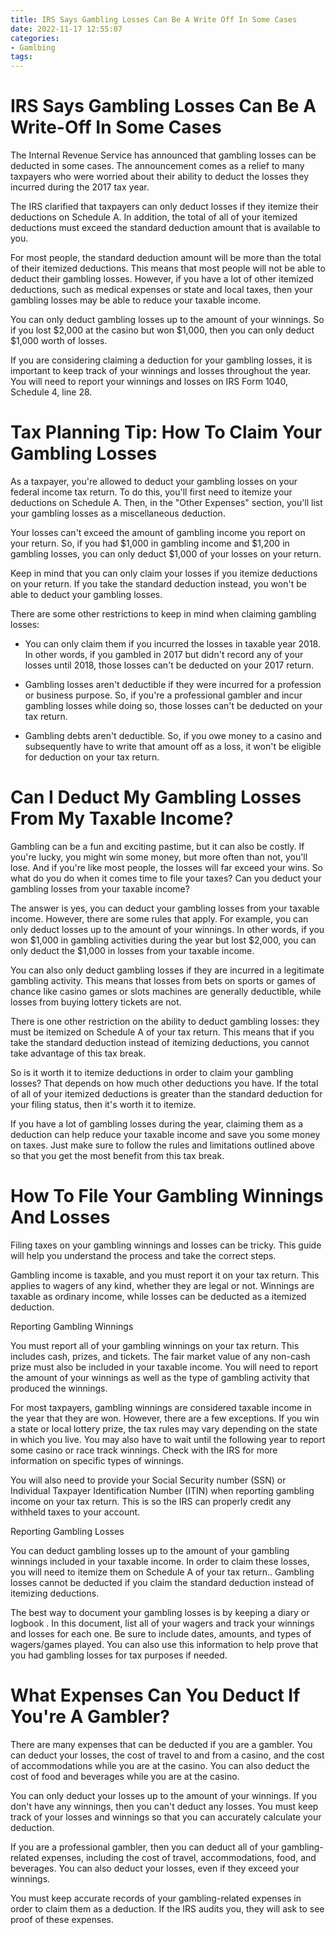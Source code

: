 ```yaml
---
title: IRS Says Gambling Losses Can Be A Write Off In Some Cases
date: 2022-11-17 12:55:07
categories:
- Gamlbing
tags:
---
```



#  IRS Says Gambling Losses Can Be A Write-Off In Some Cases

The Internal Revenue Service has announced that gambling losses can be deducted in some cases. The announcement comes as a relief to many taxpayers who were worried about their ability to deduct the losses they incurred during the 2017 tax year.

The IRS clarified that taxpayers can only deduct losses if they itemize their deductions on Schedule A. In addition, the total of all of your itemized deductions must exceed the standard deduction amount that is available to you.

For most people, the standard deduction amount will be more than the total of their itemized deductions. This means that most people will not be able to deduct their gambling losses. However, if you have a lot of other itemized deductions, such as medical expenses or state and local taxes, then your gambling losses may be able to reduce your taxable income.

You can only deduct gambling losses up to the amount of your winnings. So if you lost $2,000 at the casino but won $1,000, then you can only deduct $1,000 worth of losses.

If you are considering claiming a deduction for your gambling losses, it is important to keep track of your winnings and losses throughout the year. You will need to report your winnings and losses on IRS Form 1040, Schedule 4, line 28.

#  Tax Planning Tip: How To Claim Your Gambling Losses

As a taxpayer, you're allowed to deduct your gambling losses on your federal income tax return. To do this, you'll first need to itemize your deductions on Schedule A. Then, in the "Other Expenses" section, you'll list your gambling losses as a miscellaneous deduction.

Your losses can't exceed the amount of gambling income you report on your return. So, if you had $1,000 in gambling income and $1,200 in gambling losses, you can only deduct $1,000 of your losses on your return.

Keep in mind that you can only claim your losses if you itemize deductions on your return. If you take the standard deduction instead, you won't be able to deduct your gambling losses.

There are some other restrictions to keep in mind when claiming gambling losses:

- You can only claim them if you incurred the losses in taxable year 2018. In other words, if you gambled in 2017 but didn't record any of your losses until 2018, those losses can't be deducted on your 2017 return.

- Gambling losses aren't deductible if they were incurred for a profession or business purpose. So, if you're a professional gambler and incur gambling losses while doing so, those losses can't be deducted on your tax return.

- Gambling debts aren't deductible. So, if you owe money to a casino and subsequently have to write that amount off as a loss, it won't be eligible for deduction on your tax return.

#  Can I Deduct My Gambling Losses From My Taxable Income?

Gambling can be a fun and exciting pastime, but it can also be costly. If you're lucky, you might win some money, but more often than not, you'll lose. And if you're like most people, the losses will far exceed your wins. So what do you do when it comes time to file your taxes? Can you deduct your gambling losses from your taxable income?

The answer is yes, you can deduct your gambling losses from your taxable income. However, there are some rules that apply. For example, you can only deduct losses up to the amount of your winnings. In other words, if you won $1,000 in gambling activities during the year but lost $2,000, you can only deduct the $1,000 in losses from your taxable income.

You can also only deduct gambling losses if they are incurred in a legitimate gambling activity. This means that losses from bets on sports or games of chance like casino games or slots machines are generally deductible, while losses from buying lottery tickets are not.

There is one other restriction on the ability to deduct gambling losses: they must be itemized on Schedule A of your tax return. This means that if you take the standard deduction instead of itemizing deductions, you cannot take advantage of this tax break.

So is it worth it to itemize deductions in order to claim your gambling losses? That depends on how much other deductions you have. If the total of all of your itemized deductions is greater than the standard deduction for your filing status, then it's worth it to itemize.

If you have a lot of gambling losses during the year, claiming them as a deduction can help reduce your taxable income and save you some money on taxes. Just make sure to follow the rules and limitations outlined above so that you get the most benefit from this tax break.

#  How To File Your Gambling Winnings And Losses

 Filing taxes on your gambling winnings and losses can be tricky. This guide will help you understand the process and take the correct steps.

Gambling income is taxable, and you must report it on your tax return. This applies to wagers of any kind, whether they are legal or not. Winnings are taxable as ordinary income, while losses can be deducted as a itemized deduction.

Reporting Gambling Winnings

You must report all of your gambling winnings on your tax return. This includes cash, prizes, and tickets. The fair market value of any non-cash prize must also be included in your taxable income. You will need to report the amount of your winnings as well as the type of gambling activity that produced the winnings.

For most taxpayers, gambling winnings are considered taxable income in the year that they are won. However, there are a few exceptions. If you win a state or local lottery prize, the tax rules may vary depending on the state in which you live. You may also have to wait until the following year to report some casino or race track winnings. Check with the IRS for more information on specific types of winnings.

You will also need to provide your Social Security number (SSN) or Individual Taxpayer Identification Number (ITIN) when reporting gambling income on your tax return. This is so the IRS can properly credit any withheld taxes to your account.

Reporting Gambling Losses

You can deduct gambling losses up to the amount of your gambling winnings included in your taxable income. In order to claim these losses, you will need to itemize them on Schedule A of your tax return.. Gambling losses cannot be deducted if you claim the standard deduction instead of itemizing deductions.

The best way to document your gambling losses is by keeping a diary or logbook . In this document, list all of your wagers and track your winnings and losses for each one. Be sure to include dates, amounts, and types of wagers/games played. You can also use this information to help prove that you had gambling losses for tax purposes if needed.

#  What Expenses Can You Deduct If You're A Gambler?

There are many expenses that can be deducted if you are a gambler. You can deduct your losses, the cost of travel to and from a casino, and the cost of accommodations while you are at the casino. You can also deduct the cost of food and beverages while you are at the casino.

You can only deduct your losses up to the amount of your winnings. If you don't have any winnings, then you can't deduct any losses. You must keep track of your losses and winnings so that you can accurately calculate your deduction.

If you are a professional gambler, then you can deduct all of your gambling-related expenses, including the cost of travel, accommodations, food, and beverages. You can also deduct your losses, even if they exceed your winnings.

You must keep accurate records of your gambling-related expenses in order to claim them as a deduction. If the IRS audits you, they will ask to see proof of these expenses.